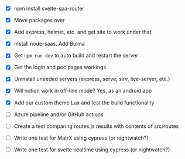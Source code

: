 * [X] npm install svelte-spa-router
* [X] Move packages over
* [X] Add express, helmet, etc. and get site to work under that
* [X] Install node-saas. Add Bulma 
* [X] Get `npm run dev` to auto build and restart the server
* [X] Get the login and poc pages workings
* [X] Uninstall uneeded servers (express, serve, sirv, live-server, etc.)
* [X] Will notion work in off-line mode? Yes, as an android app
* [X] Add our custom theme Lux and test the build functionality

* [ ] Azure pipeline and/or GitHub actions
* [ ] Create a test comparing routes.js results with contents of src/routes
* [ ] Write one test for MatrX using cypress (or nightwatch?)
* [ ] Write one test for svelte-realtime using cypress (or nightwatch?)
